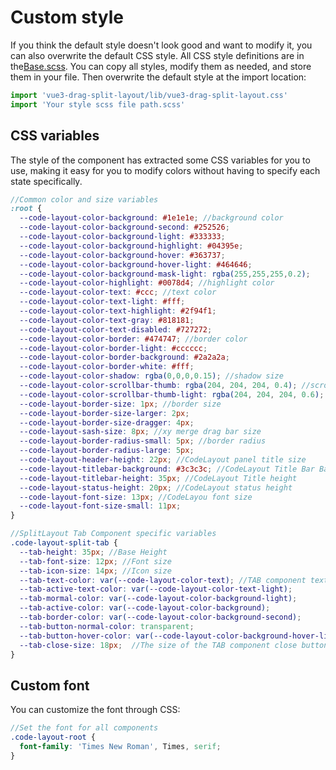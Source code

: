 # Custom style

If you think the default style doesn't look good and want to modify it, you can also overwrite the default CSS style. All CSS style definitions are in the[Base.scss](https://github.com/imengyu/vue3-drag-split-layout/blob/main/library/Scss/Base.scss). You can copy all styles, modify them as needed, and store them in your file. Then overwrite the default style at the import location:

```js
import 'vue3-drag-split-layout/lib/vue3-drag-split-layout.css'
import 'Your style scss file path.scss'
```

## CSS variables

The style of the component has extracted some CSS variables for you to use, making it easy for you to modify colors without having to specify each state specifically.

```scss
//Common color and size variables 
:root {
  --code-layout-color-background: #1e1e1e; //background color
  --code-layout-color-background-second: #252526;
  --code-layout-color-background-light: #333333;
  --code-layout-color-background-highlight: #04395e;
  --code-layout-color-background-hover: #363737;
  --code-layout-color-background-hover-light: #464646;
  --code-layout-color-background-mask-light: rgba(255,255,255,0.2);
  --code-layout-color-highlight: #0078d4; //highlight color 
  --code-layout-color-text: #ccc; //text color
  --code-layout-color-text-light: #fff;
  --code-layout-color-text-highlight: #2f94f1;
  --code-layout-color-text-gray: #818181;
  --code-layout-color-text-disabled: #727272;
  --code-layout-color-border: #474747; //border color
  --code-layout-color-border-light: #cccccc;
  --code-layout-color-border-background: #2a2a2a;
  --code-layout-color-border-white: #fff;
  --code-layout-color-shadow: rgba(0,0,0,0.15); //shadow size
  --code-layout-color-scrollbar-thumb: rgba(204, 204, 204, 0.4); //scrollbar color
  --code-layout-color-scrollbar-thumb-light: rgba(204, 204, 204, 0.6);
  --code-layout-border-size: 1px; //border size
  --code-layout-border-size-larger: 2px;
  --code-layout-border-size-dragger: 4px;
  --code-layout-sash-size: 8px; //xy merge drag bar size
  --code-layout-border-radius-small: 5px; //border radius
  --code-layout-border-radius-large: 5px;
  --code-layout-header-height: 22px; //CodeLayout panel title size
  --code-layout-titlebar-background: #3c3c3c; //CodeLayout Title Bar Background Color
  --code-layout-titlebar-height: 35px; //CodeLayout Title height
  --code-layout-status-height: 20px; //CodeLayout status height
  --code-layout-font-size: 13px; //CodeLayou font size
  --code-layout-font-size-small: 11px;
}

//SplitLayout Tab Component specific variables
.code-layout-split-tab {
  --tab-height: 35px; //Base Height
  --tab-font-size: 12px; //Font size
  --tab-icon-size: 14px; //Icon size
  --tab-text-color: var(--code-layout-color-text); //TAB component text and background color, inherited by default from CodeLayout to ensure consistent style
  --tab-active-text-color: var(--code-layout-color-text-light);
  --tab-mormal-color: var(--code-layout-color-background-light);
  --tab-active-color: var(--code-layout-color-background);
  --tab-border-color: var(--code-layout-color-background-second);
  --tab-button-normal-color: transparent;
  --tab-button-hover-color: var(--code-layout-color-background-hover-light);
  --tab-close-size: 18px;  //The size of the TAB component close button
}
```

## Custom font

You can customize the font through CSS:

```scss
//Set the font for all components
.code-layout-root {
  font-family: 'Times New Roman', Times, serif;
}
```
